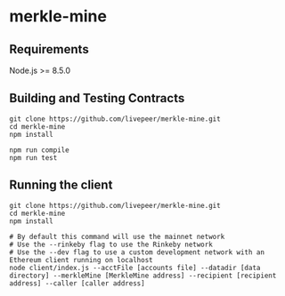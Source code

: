 # merkle-mine

## Requirements

Node.js >= 8.5.0

## Building and Testing Contracts

```
git clone https://github.com/livepeer/merkle-mine.git
cd merkle-mine
npm install

npm run compile
npm run test
```

## Running the client

```
git clone https://github.com/livepeer/merkle-mine.git
cd merkle-mine
npm install

# By default this command will use the mainnet network
# Use the --rinkeby flag to use the Rinkeby network
# Use the --dev flag to use a custom development network with an Ethereum client running on localhost
node client/index.js --acctFile [accounts file] --datadir [data directory] --merkleMine [MerkleMine address] --recipient [recipient address] --caller [caller address]
```
